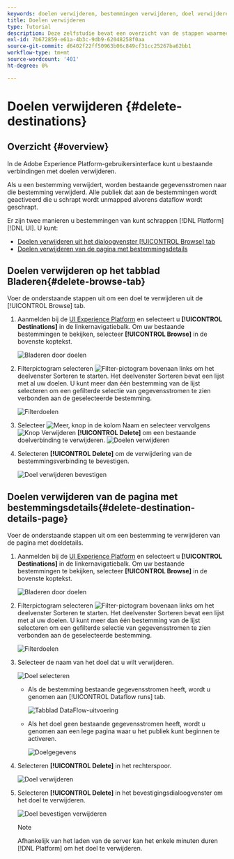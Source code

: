 ```yaml
---
keywords: doelen verwijderen, bestemmingen verwijderen, doel verwijderen
title: Doelen verwijderen
type: Tutorial
description: Deze zelfstudie bevat een overzicht van de stappen waarmee een bestaand doel in de gebruikersinterface van Adobe Experience Platform kan worden verwijderd
exl-id: 7b672859-e61a-4b3c-9db9-62048258f0aa
source-git-commit: d6402f22ff50963b06c849cf31cc25267ba62bb1
workflow-type: tm+mt
source-wordcount: '401'
ht-degree: 0%

---
```


# Doelen verwijderen {#delete-destinations}

## Overzicht {#overview}

In de Adobe Experience Platform-gebruikersinterface kunt u bestaande verbindingen met doelen verwijderen.

Als u een bestemming verwijdert, worden bestaande gegevensstromen naar die bestemming verwijderd. Alle publiek dat aan de bestemmingen wordt geactiveerd die u schrapt wordt unmapped alvorens dataflow wordt geschrapt.

Er zijn twee manieren u bestemmingen van kunt schrappen [!DNL Platform] [!DNL UI]. U kunt:

* [Doelen verwijderen uit het dialoogvenster [!UICONTROL Browse] tab](#delete-browse-tab)
* [Doelen verwijderen van de pagina met bestemmingsdetails](#delete-destination-details-page)

## Doelen verwijderen op het tabblad Bladeren{#delete-browse-tab}

Voer de onderstaande stappen uit om een doel te verwijderen uit de [!UICONTROL Browse] tab.

1. Aanmelden bij de [UI Experience Platform](https://platform.adobe.com/) en selecteert u **[!UICONTROL Destinations]** in de linkernavigatiebalk. Om uw bestaande bestemmingen te bekijken, selecteer **[!UICONTROL Browse]** in de bovenste koptekst.

   ![Bladeren door doelen](../assets/ui/delete-destinations/browse-destinations.png)

2. Filterpictogram selecteren ![Filter-pictogram](../assets/ui/delete-destinations/filter.png) bovenaan links om het deelvenster Sorteren te starten. Het deelvenster Sorteren bevat een lijst met al uw doelen. U kunt meer dan één bestemming van de lijst selecteren om een gefilterde selectie van gegevensstromen te zien verbonden aan de geselecteerde bestemming.

   ![Filterdoelen](../assets/ui/delete-destinations/filter-destinations.png)

3. Selecteer ![Meer, knop](../assets/ui/delete-destinations/more-icon.png) in de kolom Naam en selecteer vervolgens ![Knop Verwijderen](../assets/ui/delete-destinations/delete-icon.png) **[!UICONTROL Delete]** om een bestaande doelverbinding te verwijderen.
   ![Doelen verwijderen](../assets/ui/delete-destinations/delete-destinations.png)

4. Selecteren **[!UICONTROL Delete]** om de verwijdering van de bestemmingsverbinding te bevestigen.

   ![Doel verwijderen bevestigen](../assets/ui/delete-destinations/delete-destinations-confirm.png)

## Doelen verwijderen van de pagina met bestemmingsdetails{#delete-destination-details-page}

Voer de onderstaande stappen uit om een bestemming te verwijderen van de pagina met doeldetails.

1. Aanmelden bij de [UI Experience Platform](https://platform.adobe.com/) en selecteert u **[!UICONTROL Destinations]** in de linkernavigatiebalk. Om uw bestaande bestemmingen te bekijken, selecteer **[!UICONTROL Browse]** in de bovenste koptekst.

   ![Bladeren door doelen](../assets/ui/delete-destinations/browse-destinations.png)

2. Filterpictogram selecteren ![Filter-pictogram](../assets/ui/delete-destinations/filter.png) bovenaan links om het deelvenster Sorteren te starten. Het deelvenster Sorteren bevat een lijst met al uw doelen. U kunt meer dan één bestemming van de lijst selecteren om een gefilterde selectie van gegevensstromen te zien verbonden aan de geselecteerde bestemming.

   ![Filterdoelen](../assets/ui/delete-destinations/filter-destinations.png)

3. Selecteer de naam van het doel dat u wilt verwijderen.

   ![Doel selecteren](../assets/ui/delete-destinations/delete-destination-select.png)

   * Als de bestemming bestaande gegevensstromen heeft, wordt u genomen aan [!UICONTROL Dataflow runs] tab.

     ![Tabblad DataFlow-uitvoering](../assets/ui/delete-destinations/destination-details-dataflows.png)

   * Als het doel geen bestaande gegevensstromen heeft, wordt u genomen aan een lege pagina waar u het publiek kunt beginnen te activeren.

     ![Doelgegevens](../assets/ui/delete-destinations/destination-details-empty.png)

4. Selecteren **[!UICONTROL Delete]** in het rechterspoor.

   ![Doel verwijderen](../assets/ui/delete-destinations/delete-destinations-button.png)

5. Selecteren **[!UICONTROL Delete]** in het bevestigingsdialoogvenster om het doel te verwijderen.

   ![Doel bevestigen verwijderen](..//assets/ui/delete-destinations/delete-destinations-delete.png)

   >[!NOTE]
   >
   >Afhankelijk van het laden van de server kan het enkele minuten duren [!DNL Platform] om het doel te verwijderen.
